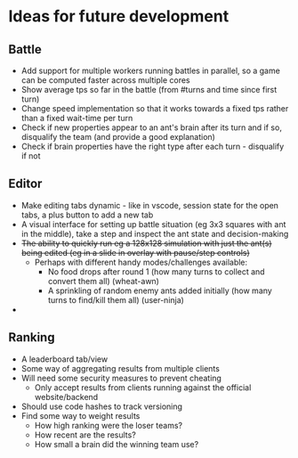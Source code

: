 # Ideas for future development

## Battle

- Add support for multiple workers running battles in parallel, so a game can be computed faster across multiple cores
- Show average tps so far in the battle (from #turns and time since first turn)
- Change speed implementation so that it works towards a fixed tps rather than a fixed wait-time per turn
- Check if new properties appear to an ant's brain after its turn and if so, disqualify the team (and provide a good explanation)
- Check if brain properties have the right type after each turn - disqualify if not

## Editor

- Make editing tabs dynamic - like in vscode, session state for the open tabs, a plus button to add a new tab
- A visual interface for setting up battle situation (eg 3x3 squares with ant in the middle), take a step and inspect the ant state and decision-making
- ~~The ability to quickly run eg a 128x128 simulation with just the ant(s) being edited (eg in a slide in overlay with pause/step controls)~~
  - Perhaps with different handy modes/challenges available:
    - No food drops after round 1 (how many turns to collect and convert them all) (wheat-awn)
    - A sprinkling of random enemy ants added initially (how many turns to find/kill them all) (user-ninja)
- 

## Ranking

- A leaderboard tab/view
- Some way of aggregating results from multiple clients
- Will need some security measures to prevent cheating
  - Only accept results from clients running against the official website/backend
- Should use code hashes to track versioning
- Find some way to weight results
  - How high ranking were the loser teams?
  - How recent are the results?
  - How small a brain did the winning team use?

